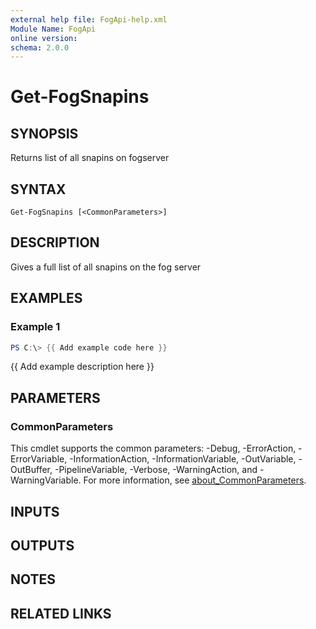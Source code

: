 ```yaml
---
external help file: FogApi-help.xml
Module Name: FogApi
online version:
schema: 2.0.0
---
```


# Get-FogSnapins

## SYNOPSIS
Returns list of all snapins on fogserver

## SYNTAX

```
Get-FogSnapins [<CommonParameters>]
```

## DESCRIPTION
Gives a full list of all snapins on the fog server

## EXAMPLES

### Example 1
```powershell
PS C:\> {{ Add example code here }}
```

{{ Add example description here }}

## PARAMETERS

### CommonParameters
This cmdlet supports the common parameters: -Debug, -ErrorAction, -ErrorVariable, -InformationAction, -InformationVariable, -OutVariable, -OutBuffer, -PipelineVariable, -Verbose, -WarningAction, and -WarningVariable. For more information, see [about_CommonParameters](http://go.microsoft.com/fwlink/?LinkID=113216).

## INPUTS

## OUTPUTS

## NOTES

## RELATED LINKS

